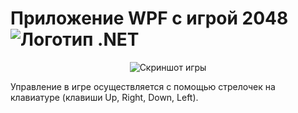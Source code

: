 # Приложение WPF с игрой 2048 <img src="https://i.imgur.com/eWZCLBX.png" alt="Логотип .NET">
<p align="center">
  <img src="https://i.imgur.com/w9C5Ju8.png" alt="Скриншот игры">
</p>
Управление в игре осуществляется с помощью стрелочек на клавиатуре (клавиши Up, Right, Down, Left).
